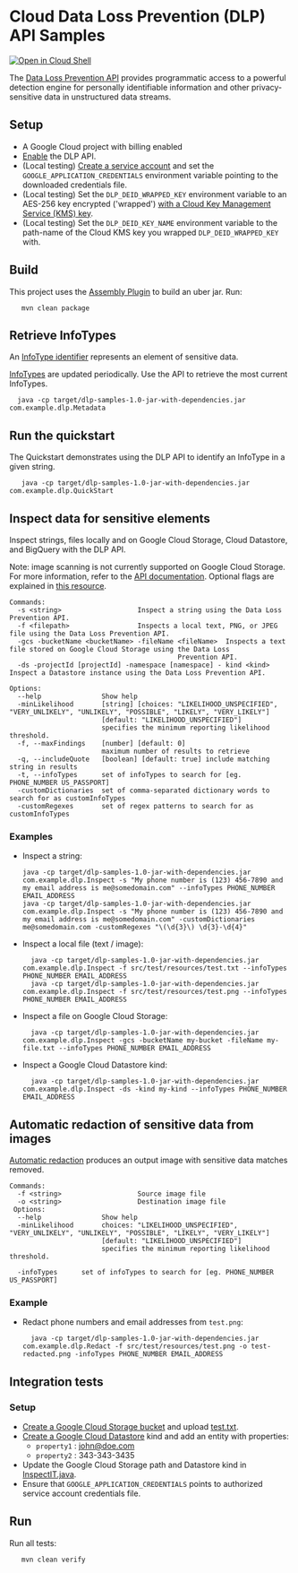 # Cloud Data Loss Prevention (DLP) API Samples

<a href="https://console.cloud.google.com/cloudshell/open?git_repo=https://github.com/GoogleCloudPlatform/java-docs-samples&page=editor&open_in_editor=dlp/README.md">
<img alt="Open in Cloud Shell" src ="http://gstatic.com/cloudssh/images/open-btn.png"></a>

The [Data Loss Prevention API](https://cloud.google.com/dlp/docs/) provides programmatic access to 
a powerful detection engine for personally identifiable information and other privacy-sensitive data
 in unstructured data streams.

## Setup
- A Google Cloud project with billing enabled
- [Enable](https://console.cloud.google.com/launcher/details/google/dlp.googleapis.com) the DLP API.
- (Local testing) [Create a service account](https://cloud.google.com/docs/authentication/getting-started)
and set the `GOOGLE_APPLICATION_CREDENTIALS` environment variable pointing to the downloaded credentials file.
- (Local testing) Set the `DLP_DEID_WRAPPED_KEY` environment variable to an AES-256 key encrypted ('wrapped') [with a Cloud Key Management Service (KMS) key](https://cloud.google.com/kms/docs/encrypt-decrypt).
- (Local testing) Set the `DLP_DEID_KEY_NAME` environment variable to the path-name of the Cloud KMS key you wrapped `DLP_DEID_WRAPPED_KEY` with.

## Build
This project uses the [Assembly Plugin](https://maven.apache.org/plugins/maven-assembly-plugin/usage.html) to build an uber jar.
Run:
```
   mvn clean package
```

## Retrieve InfoTypes
An [InfoType identifier](https://cloud.google.com/dlp/docs/infotypes-categories) represents an element of sensitive data.

[InfoTypes](https://cloud.google.com/dlp/docs/infotypes-reference#global) are updated periodically. Use the API to retrieve the most current InfoTypes.
  ```
    java -cp target/dlp-samples-1.0-jar-with-dependencies.jar com.example.dlp.Metadata
  ``` 

## Run the quickstart

The Quickstart demonstrates using the DLP API to identify an InfoType in a given string.
```
   java -cp target/dlp-samples-1.0-jar-with-dependencies.jar com.example.dlp.QuickStart
```

## Inspect data for sensitive elements
Inspect strings, files locally and on Google Cloud Storage, Cloud Datastore, and BigQuery with the DLP API.

Note: image scanning is not currently supported on Google Cloud Storage.
For more information, refer to the [API documentation](https://cloud.google.com/dlp/docs). 
Optional flags are explained in [this resource](https://cloud.google.com/dlp/docs/reference/rest/v2beta1/content/inspect#InspectConfig).
```
Commands:
  -s <string>                   Inspect a string using the Data Loss Prevention API.
  -f <filepath>                 Inspects a local text, PNG, or JPEG file using the Data Loss Prevention API.
  -gcs -bucketName <bucketName> -fileName <fileName>  Inspects a text file stored on Google Cloud Storage using the Data Loss
                                          Prevention API.
  -ds -projectId [projectId] -namespace [namespace] - kind <kind> Inspect a Datastore instance using the Data Loss Prevention API.

Options:
  --help               Show help 
  -minLikelihood       [string] [choices: "LIKELIHOOD_UNSPECIFIED", "VERY_UNLIKELY", "UNLIKELY", "POSSIBLE", "LIKELY", "VERY_LIKELY"]
                       [default: "LIKELIHOOD_UNSPECIFIED"]
                       specifies the minimum reporting likelihood threshold.
  -f, --maxFindings    [number] [default: 0]
                       maximum number of results to retrieve
  -q, --includeQuote   [boolean] [default: true] include matching string in results
  -t, --infoTypes      set of infoTypes to search for [eg. PHONE_NUMBER US_PASSPORT]
  -customDictionaries  set of comma-separated dictionary words to search for as customInfoTypes
  -customRegexes       set of regex patterns to search for as customInfoTypes
```
### Examples
 - Inspect a string:
   ```
   java -cp target/dlp-samples-1.0-jar-with-dependencies.jar com.example.dlp.Inspect -s "My phone number is (123) 456-7890 and my email address is me@somedomain.com" --infoTypes PHONE_NUMBER EMAIL_ADDRESS
   java -cp target/dlp-samples-1.0-jar-with-dependencies.jar com.example.dlp.Inspect -s "My phone number is (123) 456-7890 and my email address is me@somedomain.com" -customDictionaries me@somedomain.com -customRegexes "\(\d{3}\) \d{3}-\d{4}"
   ```
 - Inspect a local file (text / image):
   ```
     java -cp target/dlp-samples-1.0-jar-with-dependencies.jar com.example.dlp.Inspect -f src/test/resources/test.txt --infoTypes PHONE_NUMBER EMAIL_ADDRESS
     java -cp target/dlp-samples-1.0-jar-with-dependencies.jar com.example.dlp.Inspect -f src/test/resources/test.png --infoTypes PHONE_NUMBER EMAIL_ADDRESS
   ```
- Inspect a file on Google Cloud Storage:
  ```
    java -cp target/dlp-samples-1.0-jar-with-dependencies.jar com.example.dlp.Inspect -gcs -bucketName my-bucket -fileName my-file.txt --infoTypes PHONE_NUMBER EMAIL_ADDRESS
  ```
- Inspect a Google Cloud Datastore kind:
  ```
    java -cp target/dlp-samples-1.0-jar-with-dependencies.jar com.example.dlp.Inspect -ds -kind my-kind --infoTypes PHONE_NUMBER EMAIL_ADDRESS
  ```

## Automatic redaction of sensitive data from images
[Automatic redaction](https://cloud.google.com/dlp/docs/redacting-sensitive-data-images) produces an output image with sensitive data matches removed.

```
Commands:
  -f <string>                   Source image file
  -o <string>                   Destination image file
 Options:
  --help               Show help
  -minLikelihood       choices: "LIKELIHOOD_UNSPECIFIED", "VERY_UNLIKELY", "UNLIKELY", "POSSIBLE", "LIKELY", "VERY_LIKELY"]
                       [default: "LIKELIHOOD_UNSPECIFIED"]
                       specifies the minimum reporting likelihood threshold.
  
  -infoTypes      set of infoTypes to search for [eg. PHONE_NUMBER US_PASSPORT]
```

### Example
- Redact phone numbers and email addresses from `test.png`:
  ```
    java -cp target/dlp-samples-1.0-jar-with-dependencies.jar com.example.dlp.Redact -f src/test/resources/test.png -o test-redacted.png -infoTypes PHONE_NUMBER EMAIL_ADDRESS
  ```

## Integration tests
### Setup
- [Create a Google Cloud Storage bucket](https://console.cloud.google.com/storage) and upload [test.txt](src/test/resources/test.txt).
- [Create a Google Cloud Datastore](https://console.cloud.google.com/datastore) kind and add an entity with properties:
  - `property1` : john@doe.com
  - `property2` : 343-343-3435
- Update the Google Cloud Storage path and Datastore kind in [InspectIT.java](src/test/java/com/example/dlp/InspectIT.java).
- Ensure that `GOOGLE_APPLICATION_CREDENTIALS` points to authorized service account credentials file.

## Run
Run all tests:
  ```
     mvn clean verify
  ```

